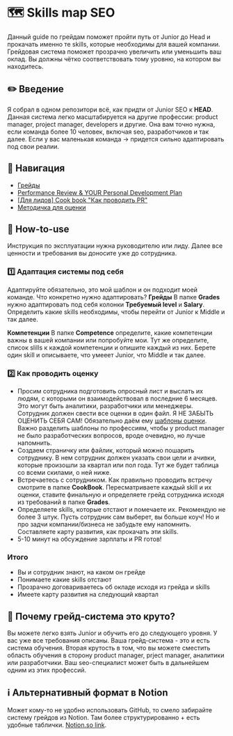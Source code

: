 # 🗺 Skills map SEO
Данный guide по грейдам поможет пройти путь от Junior до Head и прокачать именно те skills, которые необходимы для вашей компании. Грейдовая система поможет прозрачно увеличить или уменьшить ваш оклад. Вы должны чётко соответствовать тому уровню, на котором вы находитесь. 

## ✏️ Введение
Я собрал в одном репозитори всё, как придти от Junior SEO к **HEAD**. Данная система легко масштабируется на другие профессии: product manager, project manager, developers и другие. Она вам точно нужна, если команда более 10 человек, включая seo, разработчиков и так далее. Если у вас маленькая команда -> придется сильно адаптировать под свои реалии.

## 🧭 Навигация
- [Грейды]()
- [Performance Review & YOUR Personal Development Plan]()
- [[Для лидов] Cook book "Как проводить PR"]()
- [Методичка для  оценки]()


## 🤖 How-to-use
Инструкция по эксплуатации нужна руководителю или лиду. Далее все ценности и требования вы доносите уже до сотрудника.

### 1️⃣ Адаптация системы под себя
Адаптируйте обязательно, это мой шаблон и он подходит моей команде. Что конкретно нужно адаптировать?
**Грейды**
В папке **Grades** нужно адаптировать под себя колонки **Требуемый level** и **Salary**. Определить какие skills необходимы, чтобы перейти от Junior к Middle и так далее.

**Компетенции**
В папке **Competence** определите, какие компетенции важны в вашей компании или попробуйте мои.
Тут же определите, список slills к каждой компетенции и опишите каждый из них. Берете один skill и описываете, что умееет Junior, что Middle и так далее. 

### 2️⃣ Как проводить оценку
- Просим сотрудника подготовить опросный лист и выслать их людям, с которыми он взаимодействовал в последние 6 месяцев. Это могут быть аналитики, разработчики или менеджеры. Сотрудник должен свести все оценки в один файл. Я НЕ ЗАБЫТЬ ОЦЕНИТЬ СЕБЯ САМ! Обязательно даём ему [шаблоны оценки](). Важно разделить шаблоны по профессиям, чтобы у product manager не было разработческих вопросов, вроде очевидно, но лучше напомнить.
- Создаем страничку или файлик, который можно пошарить сотруднику. В нем сотрудник должен указать свои цели и ачивки, которые произошли за квартал или пол года. Тут же будет таблица со всеми скилами, о ней ниже.
- Встречаетесь с сотрудником. Как правильно проводить встречу смотрите в папке **CookBook**. Пересматриваете каждый skill и их оценки, ставите финальную и определяете грейд сотрудника исходя из требований в папке **Grades**. 
- Определяете skills, которые отстают и помечаете их. Рекомендую не более 3 штук. Пусть сотрудник сам выберет, вы больше коуч! Но и про задчи компании/бизнеса не забудьте ему напомнить. Составляете карту развития, как прокачать эти skills.
- 5-10 минут на обсуждение зарплаты и PR готов!

### Итого
- Вы и сотрудник знают, на каком он грейде
- Понимаете какие skills отстают
- Прозрачно договариваетесь об окладе исходя из грейда и skills
- Имеете карту развития на следующий квартал

## 🤟 Почему грейд-система это круто?
Вы можете легко взять Junior и обучить его до следующего уровня. У вас уже все требования описаны. Ваша грейд-система - это и есть система обучения. Вторая крутость в том, что вы можете сместить область обучения в сторону product manager, prject manager, аналитики или разработчики. Ваш seo-специалист может быть в дальнейшем одним из этих профессий.

## ℹ️ Альтернативный формат в Notion
Может кому-то не удобно использовать GitHub, то смело забирайте систему грейдов из Notion. Там более структурированно + есть удобные таблички.
[Notion.so link](https://www.notion.so/aqvaspirt/Skills-map-SEO-c215a1cb1abe443f9e724baf8569b68b).
